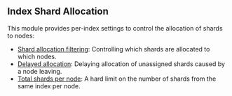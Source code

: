 ## Index Shard Allocation

This module provides per-index settings to control the allocation of shards to nodes:

  * [Shard allocation filtering](shard-allocation-filtering.html "Shard Allocation Filtering"): Controlling which shards are allocated to which nodes. 
  * [Delayed allocation](delayed-allocation.html "Delaying allocation when a node leaves"): Delaying allocation of unassigned shards caused by a node leaving. 
  * [Total shards per node](allocation-total-shards.html "Total Shards Per Node"): A hard limit on the number of shards from the same index per node. 


